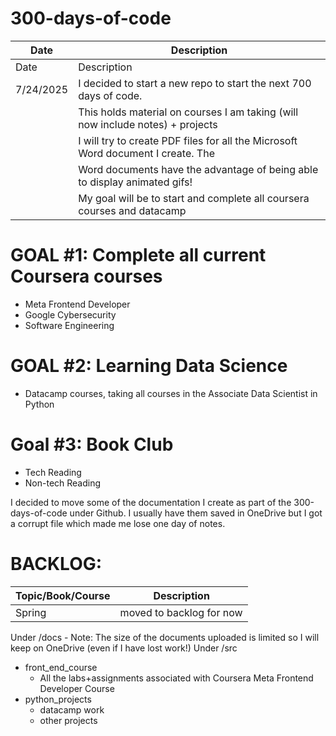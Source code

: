 # 300-days-of-code


|Date|Description|
|-----------------|------------------------------------------------------------|
|Date       |   Description |
|7/24/2025  |I decided to start a new repo to start the next 700 days of code.|
|           |This holds material on courses I am taking (will now include notes) + projects|
|           |I will try to create PDF files for all the Microsoft Word document I create. The|
|           |Word documents have the advantage of being able to display animated gifs!| 
|	    |My goal will be to start and complete all coursera courses and datacamp|


# GOAL #1: Complete all current Coursera courses
- Meta Frontend Developer
- Google Cybersecurity
- Software Engineering

# GOAL #2: Learning Data Science
- Datacamp courses, taking all courses in the Associate Data Scientist in Python

# Goal #3: Book Club
- Tech Reading
- Non-tech Reading

I decided to move some of the documentation I create as part of the 300-days-of-code 
under Github.  I usually have them saved in OneDrive but I got a corrupt file which
made me lose one day of notes.

# BACKLOG:
|Topic/Book/Course|Description                          |
|-----------------|-------------------------------------|
| Spring          | moved to backlog for now            |

Under /docs
    - Note: The size of the documents uploaded is limited so I will keep on OneDrive (even if I have lost work!)
Under /src
- front_end_course
    - All the labs+assignments associated with Coursera Meta Frontend Developer Course
- python_projects
    - datacamp work
    - other projects
